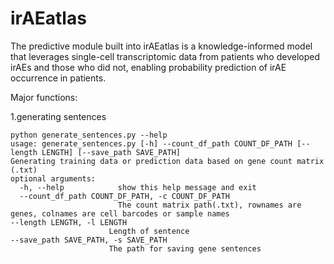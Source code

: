 # irAEatlas
The predictive module built into irAEatlas is a knowledge-informed model that leverages single-cell transcriptomic data from patients who developed irAEs and those who did not, enabling probability prediction of irAE occurrence in patients.

Major functions: 

1.generating sentences

    python generate_sentences.py --help
    usage: generate_sentences.py [-h] --count_df_path COUNT_DF_PATH [--length LENGTH] [--save_path SAVE_PATH]
    Generating training data or prediction data based on gene count matrix (.txt)
    optional arguments:
      -h, --help            show this help message and exit
      --count_df_path COUNT_DF_PATH, -c COUNT_DF_PATH
                            The count matrix path(.txt), rownames are genes, colnames are cell barcodes or sample names
    --length LENGTH, -l LENGTH
                          Length of sentence
    --save_path SAVE_PATH, -s SAVE_PATH
                          The path for saving gene sentences
